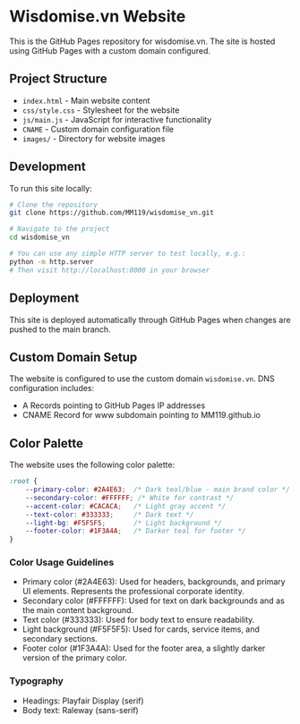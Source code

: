 # Wisdomise.vn Website

This is the GitHub Pages repository for wisdomise.vn. The site is hosted using GitHub Pages with a custom domain configured.

## Project Structure

- `index.html` - Main website content
- `css/style.css` - Stylesheet for the website
- `js/main.js` - JavaScript for interactive functionality
- `CNAME` - Custom domain configuration file
- `images/` - Directory for website images

## Development

To run this site locally:

```bash
# Clone the repository
git clone https://github.com/MM119/wisdomise_vn.git

# Navigate to the project
cd wisdomise_vn

# You can use any simple HTTP server to test locally, e.g.:
python -m http.server
# Then visit http://localhost:8000 in your browser
```

## Deployment

This site is deployed automatically through GitHub Pages when changes are pushed to the main branch.

## Custom Domain Setup

The website is configured to use the custom domain `wisdomise.vn`. DNS configuration includes:

- A Records pointing to GitHub Pages IP addresses
- CNAME Record for www subdomain pointing to MM119.github.io

## Color Palette

The website uses the following color palette:

```css
:root {
    --primary-color: #2A4E63;  /* Dark teal/blue - main brand color */
    --secondary-color: #FFFFFF; /* White for contrast */
    --accent-color: #CACACA;   /* Light gray accent */
    --text-color: #333333;     /* Dark text */
    --light-bg: #F5F5F5;       /* Light background */
    --footer-color: #1F3A4A;   /* Darker teal for footer */
}
```

### Color Usage Guidelines

- Primary color (#2A4E63): Used for headers, backgrounds, and primary UI elements. Represents the professional corporate identity.
- Secondary color (#FFFFFF): Used for text on dark backgrounds and as the main content background.
- Text color (#333333): Used for body text to ensure readability.
- Light background (#F5F5F5): Used for cards, service items, and secondary sections.
- Footer color (#1F3A4A): Used for the footer area, a slightly darker version of the primary color.

### Typography

- Headings: Playfair Display (serif)
- Body text: Raleway (sans-serif)
